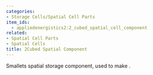 ```yaml
---
categories:
- Storage Cells/Spatial Cell Parts
item_ids:
  - appliedenergistics2:2_cubed_spatial_cell_component
related:
- Spatial Cell Parts
- Spatial Cells
title: 2Cubed Spatial Component
---
```


Smallets spatial storage component, used to make <ItemLink
id="appliedenergistics2:2_cubed_spatial_storage_cell"/>.

<RecipeFor
id="appliedenergistics2:2_cubed_spatial_cell_component"/>
